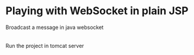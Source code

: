 # Playing with WebSocket in plain JSP


Broadcast a message in java websocket

######
Run the project in tomcat server
